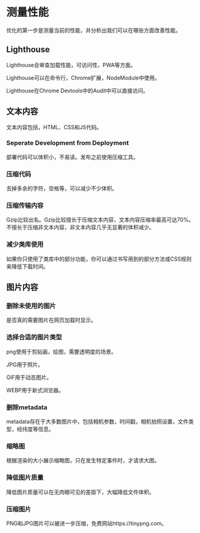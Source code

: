 # 测量性能

优化的第一步是测量当前的性能，并分析出我们可以在哪些方面改善性能。

## Lighthouse

Lighthouse会审查加载性能，可访问性，PWA等方面。

Lighthouse可以在命令行，Chrome扩展，NodeModule中使用。

Lighthouse在Chrome Devtools中的Audit中可以直接访问。

## 文本内容

文本内容包括，HTML、CSS和JS代码。

### Seperate Development from Deployment

部署代码可以体积小，不易读。发布之前使用压缩工具。

### 压缩代码

去掉多余的字符，空格等，可以减少不少体积。

### 压缩传输内容

Gzip比较出名。Gzip比较擅长于压缩文本内容，文本内容压缩率最高可达70%。不擅长于压缩非文本内容，非文本内容几乎无显著的体积减少。

### 减少类库使用

如果你只使用了类库中的部分功能，你可以通过书写用到的部分方法或CSS规则来降低下载时间。

## 图片内容

### 删除未使用的图片

是否真的需要图片在网页加载时显示。

### 选择合适的图片类型

png使用于剪贴画，绘图，需要透明度的场景。

JPG用于照片。

GIF用于动态图片。

WEBP用于新式浏览器。

### 删除metadata

metadata存在于大多数图片中，包括相机参数，时间戳，相机拍照设置，文件类型，经纬度等信息。

### 缩略图

根据渲染的大小展示缩略图，只在发生特定事件时，才请求大图。

### 降低图片质量

降低图片质量可以在无肉眼可见的差距下，大幅降低文件体积。

### 压缩图片

PNG和JPG图片可以被进一步压缩，免费网站https://tinypng.com。




